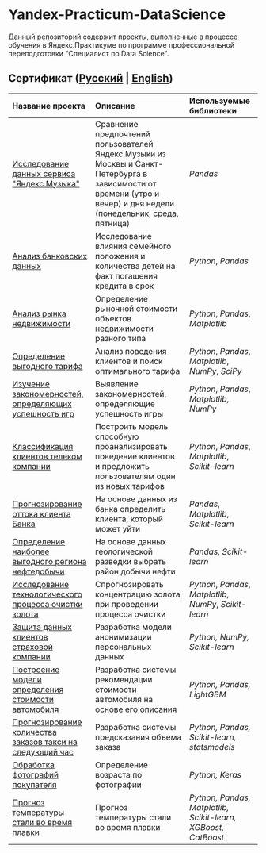 # Yandex-Practicum-DataScience

Данный репозиторий содержит проекты, выполненные в процессе обучения в Яндекс.Практикуме по программе профессиональной переподготовки "Специалист по Data Science".

## Сертификат ([Русский](Sertificate/Верещагин_Дмитрий_Александрович_2023.pdf) | [English](Sertificate/Dmitry_Vereshchagin_2023.pdf))

| Название проекта | Описание | Используемые библиотеки | 
| :---------------------- | :---------------------- | :---------------------- |
| [Исследование данных сервиса "Яндекс.Музыка"](01_yandex.Music-data-research) | Сравнение предпочтений пользователей Яндекс.Музыки из Москвы и Санкт-Петербурга в зависимости от времени (утро и вечер) и дня недели (понедельник, среда, пятница)| *Pandas* |
|[Анализ банковских данных](02_analysis-of-bank-data)| Исследование влияния семейного положения и количества детей на факт погашения кредита в срок | *Python*, *Pandas* |
|[Анализ рынка недвижимости](03_real-estate-market-analysis)| Определение рыночной стоимости объектов недвижимости разного типа | *Python*, *Pandas*, *Matplotlib* |
|[Определение выгодного тарифа](04_determination-of-a-profitable-plan)|Анализ поведения клиентов и поиск оптимального тарифа|*Python*, *Pandas*, *Matplotlib*, *NumPy*, *SciPy*|
|[Изучение закономерностей, определяющих успешность игр](05_determining-the-success-of-gaming-platforms)|Выявление закономерностей, определяющие успешность игры |*Python*, *Pandas*, *Matplotlib*, *NumPy*|
|[Классификация клиентов телеком компании](06_classification-of-telecom-company-clients)| Построить модель способную проанализировать поведение клиентов и предложить пользователям один из новых тарифов|*Python*, *Pandas*, *Matplotlib*, *Scikit-learn*|
|[Прогнозирование оттока клиента Банка](07_forecasting-the-bank's-customer-churn)|На основе данных из банка определить клиента, который может уйти|*Pandas*, *Matplotlib*, *Scikit-learn*|
|[Определение наиболее выгодного региона нефтедобычи](08_determining-the-most-profitable-oil-production-region)| На основе данных геологической разведки выбрать район добычи нефти|*Pandas*, *Scikit-learn*|
|[Исследование технологического процесса очистки золота](09_investigation-of-the-technological-process-of-gold-purification)|Спрогнозировать концентрацию золота при проведении процесса очистки|*Python*, *Pandas*, *Matplotlib*, *NumPy*, *Scikit-learn*|
|[Защита данных клиентов страховой компании](10_data-protection-of-insurance-company-clients)|Разработка модели анонимизации персональных данных|*Python, NumPy, Scikit-learn*|
|[Построение модели определения стоимости автомобиля](11_building-a-model-for-determining-the-cost-of-a-car)|Разработка системы рекомендации стоимости автомобиля на основе его описания|*Python, Pandas, LightGBM*|
|[Прогнозирование количества заказов такси на следующий час](12_forecasting-the-number-of-taxi-orders-for-the-next-hour)|Разработка системы предсказания объема заказа|*Python, Pandas, Scikit-learn, statsmodels*|
|[Обработка фотографий покупателя](13_processing-of-customer's-photos)|Определение возраста по фотографии|*Python, Keras*|
|[Прогноз температуры стали во время плавки](14_steel-temperature-prediction-during-melting)|Прогноз температуры стали во время плавки|*Python, Pandas, Matplotlib, Scikit-learn, XGBoost, CatBoost*|
